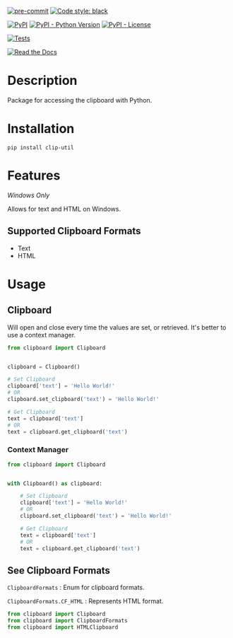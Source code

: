 [![pre-commit](https://img.shields.io/badge/pre--commit-enabled-brightgreen?logo=pre-commit&logoColor=white)](https://github.com/pre-commit/pre-commit)
[![Code style: black](https://img.shields.io/badge/code%20style-black-000000.svg)](https://github.com/psf/black)

[![PyPI](https://img.shields.io/pypi/v/clip-util?color=darkred)](https://pypi.org/project/clip-util/)
[![PyPI - Python Version](https://img.shields.io/pypi/pyversions/clip-util?label=Python%20Version&logo=python&logoColor=yellow)](https://pypi.org/project/clip-util/)
[![PyPI - License](https://img.shields.io/pypi/l/clip-util?color=green)](https://github.com/AceofSpades5757/clip-util/blob/main/LICENSE)

[![Tests](https://github.com/AceofSpades5757/clip-util/actions/workflows/test.yml/badge.svg)](https://github.com/AceofSpades5757/clip-util/actions/workflows/test.yml)

[![Read the Docs](https://img.shields.io/readthedocs/clip-util)](https://clip-util.readthedocs.io/en/latest/)

# Description

Package for accessing the clipboard with Python.

# Installation

`pip install clip-util`

# Features

_Windows Only_

Allows for text and HTML on Windows.

## Supported Clipboard Formats

- Text
- HTML

# Usage

## Clipboard

Will open and close every time the values are set, or retrieved. It's better to use a context manager.

```python
from clipboard import Clipboard


clipboard = Clipboard()

# Set Clipboard
clipboard['text'] = 'Hello World!'
# OR
clipboard.set_clipboard('text') = 'Hello World!'

# Get Clipboard
text = clipboard['text']
# OR
text = clipboard.get_clipboard('text')
```

<!--

# HTML
clipboard['html'] = '<h1>Hello World</h1>'
-->

### Context Manager

```python
from clipboard import Clipboard


with Clipboard() as clipboard:

    # Set Clipboard
    clipboard['text'] = 'Hello World!'
    # OR
    clipboard.set_clipboard('text') = 'Hello World!'

    # Get Clipboard
    text = clipboard['text']
    # OR
    text = clipboard.get_clipboard('text')
```

<!--

    # HTML
    clipboard['html'] = '<h1>Hello World</h1>'
-->

## See Clipboard Formats

`ClipboardFormats`
: Enum for clipboard formats.

`ClipboardFormats.CF_HTML`
: Represents HTML format.

```python
from clipboard import Clipboard
from clipboard import ClipboardFormats
from clipboard import HTMLClipboard
```
